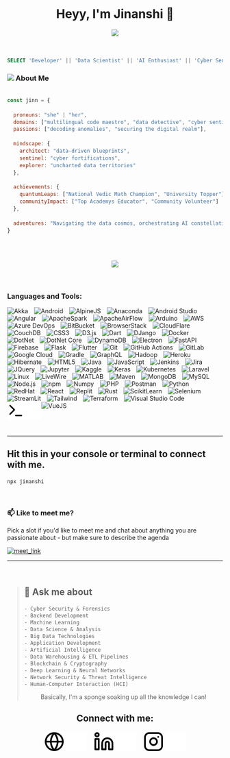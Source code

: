 
<h1 align="center">Heyy, I'm Jinanshi 👋 </h1>

<!-- Typing SVG -->
<p align="center">
  <!-- Typing SVG by DenverCoder1 - https://github.com/DenverCoder1/readme-typing-svg -->
  <a href="https://github.com/DenverCoder1/readme-typing-svg">
    <img src="https://readme-typing-svg.demolab.com/?lines=A%20Human%20from%20India&font=Fira%20Code&center=true&width=440&height=45&color=28a745&vCenter=true&pause=1000&size=22&style=bold" /></a>
</p>
<br/>

```SQL
SELECT 'Developer' || 'Data Scientist' || 'AI Enthusiast' || 'Cyber Sentinel' AS Synergy_of_Expertise
```

### <img src="https://media.giphy.com/media/VgCDAzcKvsR6OM0uWg/giphy.gif" width="50"> About Me 

```javascript

const jinn = {

  pronouns: "she" | "her",
  domains: ["multilingual code maestro", "data detective", "cyber sentinel"],
  passions: ["decoding anomalies", "securing the digital realm"],

  mindscape: {
    architect: "data-driven blueprints",
    sentinel: "cyber fortifications",
    explorer: "uncharted data territories"
  },

  achievements: {
    quantumLeaps: ["National Vedic Math Champion", "University Topper"],
    communityImpact: ["Top Academys Educator", "Community Volunteer"]
  },

  adventures: "Navigating the data cosmos, orchestrating AI constellations, fortifying cyber citadels, and sculpting digital frontiers"
}
```

<br/>
<br/>



<!-- Typing SVG -->
<p align="center">
  <!-- Typing SVG by DenverCoder1 - https://github.com/DenverCoder1/readme-typing-svg -->
  <a href="https://github.com/DenverCoder1/readme-typing-svg">
    <img src="https://readme-typing-svg.demolab.com/?lines=4%2B%20years%20of%20coding%20experience;Always%20learning%20new%20things&font=Fira%20Code&center=true&width=440&height=45&color=28a745&vCenter=true&pause=1000&size=22&style=bold" /></a>
</p>
<br/>

### Languages and Tools:

<p>
  <img alt="Akka" width="40px" src="https://cdn.jsdelivr.net/gh/devicons/devicon@latest/icons/akka/akka-original.svg" style="padding-right:10px;" />
  <img alt="Android" width="40px" src="https://cdn.jsdelivr.net/gh/devicons/devicon@latest/icons/android/android-original.svg" style="margin-right:10px;" />
  <img alt="AlpineJS" width="40px" src="https://cdn.jsdelivr.net/gh/devicons/devicon@latest/icons/alpinejs/alpinejs-original.svg" style="padding-right:10px;" />
  <img alt="Anaconda" width="40px" src="https://cdn.jsdelivr.net/gh/devicons/devicon@latest/icons/anaconda/anaconda-original.svg" style="padding-right:10px;" />
  <img alt="Android Studio" width="40px" src="https://cdn.jsdelivr.net/gh/devicons/devicon@latest/icons/androidstudio/androidstudio-original.svg" style="padding-right:10px;" />
  <img alt="Angular" width="40px" src="https://cdn.jsdelivr.net/gh/devicons/devicon@latest/icons/angularjs/angularjs-original.svg" style="margin-right:10px;" />
  <img alt="ApacheSpark" width="40px" src="https://cdn.jsdelivr.net/gh/devicons/devicon@latest/icons/apachespark/apachespark-original.svg" style="padding-right:10px;" />
  <img alt="ApacheAirFlow" width="40px" src="https://cdn.jsdelivr.net/gh/devicons/devicon@latest/icons/apacheairflow/apacheairflow-original.svg" style="padding-right:10px;" />
  <img alt="Arduino" width="40px" src="https://cdn.jsdelivr.net/gh/devicons/devicon@latest/icons/arduino/arduino-original.svg" style="margin-right:10px;" />
  <img alt="AWS" width="40px" src="https://cdn.jsdelivr.net/gh/devicons/devicon@latest/icons/amazonwebservices/amazonwebservices-original-wordmark.svg" style="margin-right:10px;" />
  <img alt="Azure DevOps" width="40px" src="https://cdn.jsdelivr.net/gh/devicons/devicon@latest/icons/azuredevops/azuredevops-original.svg" style="margin-right:10px;" />
  <img alt="BitBucket" width="40px" src="https://cdn.jsdelivr.net/gh/devicons/devicon@latest/icons/bitbucket/bitbucket-original-wordmark.svg" style="padding-right:10px;" />
  <img alt="BrowserStack" width="40px" src="https://cdn.jsdelivr.net/gh/devicons/devicon@latest/icons/browserstack/browserstack-original.svg" style="padding-right:10px;" />
  <img alt="CloudFlare" width="40px" src="https://cdn.jsdelivr.net/gh/devicons/devicon@latest/icons/cloudflare/cloudflare-original.svg" style="padding-right:10px;" />
  <img alt="CouchDB" width="40px" src="https://cdn.jsdelivr.net/gh/devicons/devicon@latest/icons/couchdb/couchdb-original.svg" style="padding-right:10px;" />
  <img alt="CSS3" width="40px" src="https://cdn.jsdelivr.net/gh/devicons/devicon/icons/css3/css3-original.svg" style="margin-right:10px;" />
  <img alt="D3.js" width="40px" src="https://cdn.jsdelivr.net/gh/devicons/devicon@latest/icons/d3js/d3js-original.svg" style="margin-right:10px;" />
  <img alt="Dart" width="40px" src="https://cdn.jsdelivr.net/gh/devicons/devicon@latest/icons/dart/dart-original.svg" style="padding-right:10px;" />
  <img alt="DJango" width="40px" src="https://cdn.jsdelivr.net/gh/devicons/devicon@latest/icons/django/django-plain-wordmark.svg" style="margin-right:10px;" />
  <img alt="Docker" width="40px" src="https://cdn.jsdelivr.net/gh/devicons/devicon@latest/icons/docker/docker-original.svg" style="margin-right:10px;" />
  <img alt="DotNet" width="40px" src="https://cdn.jsdelivr.net/gh/devicons/devicon@latest/icons/dot-net/dot-net-original.svg" style="padding-right:10px;" />
  <img alt="DotNet Core" width="40px" src="https://cdn.jsdelivr.net/gh/devicons/devicon@latest/icons/dotnetcore/dotnetcore-original.svg" style="padding-right:10px;" />
  <img alt="DynamoDB" width="40px" src="https://cdn.jsdelivr.net/gh/devicons/devicon@latest/icons/dynamodb/dynamodb-original.svg" style="padding-right:10px;" />
  <img alt="Electron" width="40px" src="https://cdn.jsdelivr.net/gh/devicons/devicon@latest/icons/electron/electron-original.svg" style="padding-right:10px;" />
  <img alt="FastAPI" width="40px" src="https://cdn.jsdelivr.net/gh/devicons/devicon@latest/icons/fastapi/fastapi-original.svg" style="padding-right:10px;" />
  <img alt="Firebase" width="40px" src="https://cdn.jsdelivr.net/gh/devicons/devicon@latest/icons/firebase/firebase-original-wordmark.svg" style="margin-right:10px;" />
  <img alt="Flask" width="40px" src="https://cdn.jsdelivr.net/gh/devicons/devicon@latest/icons/flask/flask-original.svg" style="margin-right:10px;" />
  <img alt="Flutter" width="40px" src="https://cdn.jsdelivr.net/gh/devicons/devicon@latest/icons/flutter/flutter-original.svg" style="margin-right:10px;" />
  <img alt="Git" width="40px" src="https://cdn.jsdelivr.net/gh/devicons/devicon@latest/icons/git/git-original.svg" style="margin-right:10px;" />
  <img alt="GitHub Actions" width="40px" src="https://cdn.jsdelivr.net/gh/devicons/devicon@latest/icons/githubactions/githubactions-original.svg" style="margin-right:10px;" />
  <img alt="GitLab" width="40px" src="https://cdn.jsdelivr.net/gh/devicons/devicon@latest/icons/gitlab/gitlab-original.svg" style="padding-right:10px;" />
  <img alt="Google Cloud" width="40px" src="https://cdn.jsdelivr.net/gh/devicons/devicon@latest/icons/googlecloud/googlecloud-original.svg" style="padding-right:10px;" />
  <img alt="Gradle" width="40px" src="https://cdn.jsdelivr.net/gh/devicons/devicon@latest/icons/gradle/gradle-original.svg" style="margin-right:10px;" />
  <img alt="GraphQL" width="40px" src="https://cdn.jsdelivr.net/gh/devicons/devicon/icons/graphql/graphql-plain.svg" style="padding-right:10px;" />
  <img alt="Hadoop" width="40px" src="https://cdn.jsdelivr.net/gh/devicons/devicon@latest/icons/hadoop/hadoop-original.svg" style="padding-right:10px;" />
  <img alt="Heroku" width="40px" src="https://cdn.jsdelivr.net/gh/devicons/devicon@latest/icons/heroku/heroku-original.svg" style="padding-right:10px;" />
  <img alt="Hibernate" width="40px" src="https://cdn.jsdelivr.net/gh/devicons/devicon@latest/icons/hibernate/hibernate-original.svg" style="padding-right:10px;" />
  <img alt="HTML5" width="40px" src="https://cdn.jsdelivr.net/gh/devicons/devicon/icons/html5/html5-original.svg" style="margin-right:10px;" />
  <img alt="Java" width="40px" src="https://cdn.jsdelivr.net/gh/devicons/devicon@latest/icons/java/java-original.svg" style="margin-right:10px;" />
  <img alt="JavaScript" width="40px" src="https://cdn.jsdelivr.net/gh/devicons/devicon/icons/javascript/javascript-original.svg" style="margin-right:10px;" />
  <img alt="Jenkins" width="40px" src="https://cdn.jsdelivr.net/gh/devicons/devicon@latest/icons/jenkins/jenkins-original.svg" style="padding-right:10px;" />
  <img alt="Jira" width="40px" src="https://cdn.jsdelivr.net/gh/devicons/devicon@latest/icons/jira/jira-original.svg" style="margin-right:10px;" />
  <img alt="JQuery" width="40px" src="https://cdn.jsdelivr.net/gh/devicons/devicon@latest/icons/jquery/jquery-original.svg" style="margin-right:10px;" />
  <img alt="Jupyter" width="40px" src="https://cdn.jsdelivr.net/gh/devicons/devicon@latest/icons/jupyter/jupyter-original.svg" style="padding-right:10px;" />
  <img alt="Kaggle" width="40px" src="https://cdn.jsdelivr.net/gh/devicons/devicon@latest/icons/kaggle/kaggle-original.svg" style="padding-right:10px;" />
  <img alt="Keras" width="40px" src="https://cdn.jsdelivr.net/gh/devicons/devicon@latest/icons/keras/keras-original.svg" style="padding-right:10px;" />
  <img alt="Kubernetes" width="40px" src="https://cdn.jsdelivr.net/gh/devicons/devicon@latest/icons/kubernetes/kubernetes-original.svg" style="margin-right:10px;" />
  <img alt="Laravel" width="40px" src="https://cdn.jsdelivr.net/gh/devicons/devicon@latest/icons/laravel/laravel-original.svg" style="padding-right:10px;" />
  <img alt="Linux" width="40px" src="https://cdn.jsdelivr.net/gh/devicons/devicon@latest/icons/linux/linux-original.svg" style="padding-right:10px;" />
  <img alt="LiveWire" width="40px" src="https://cdn.jsdelivr.net/gh/devicons/devicon@latest/icons/livewire/livewire-original-wordmark.svg" style="padding-right:10px;" />
  <img alt="MATLAB" width="40px" src="https://cdn.jsdelivr.net/gh/devicons/devicon@latest/icons/matlab/matlab-original.svg" style="margin-right:10px;" />
  <img alt="Maven" width="40px" src="https://cdn.jsdelivr.net/gh/devicons/devicon@latest/icons/maven/maven-original.svg" style="margin-right:10px;" />
  <img alt="MongoDB" width="40px" src="https://cdn.jsdelivr.net/gh/devicons/devicon/icons/mongodb/mongodb-original.svg" style="margin-right:10px;" />
  <img alt="MySQL" width="40px" src="https://cdn.jsdelivr.net/gh/devicons/devicon/icons/mysql/mysql-original.svg" style="margin-right:10px;" />
  <img alt="Node.js" width="40px" src="https://cdn.jsdelivr.net/gh/devicons/devicon/icons/nodejs/nodejs-original.svg" style="margin-right:10px;" />
  <img alt="npm" width="40px" src="https://cdn.jsdelivr.net/gh/devicons/devicon@latest/icons/npm/npm-original-wordmark.svg" style="padding-right:10px;" />
  <img alt="Numpy" width="40px" src="https://cdn.jsdelivr.net/gh/devicons/devicon@latest/icons/numpy/numpy-original.svg" style="padding-right:10px;" />
  <img alt="PHP" width="40px" src="https://cdn.jsdelivr.net/gh/devicons/devicon@latest/icons/php/php-original.svg" style="margin-right:10px;" />
  <img alt="Postman" width="40px" src="https://cdn.jsdelivr.net/gh/devicons/devicon@latest/icons/postman/postman-original.svg" style="margin-right:10px;" />
  <img alt="Python" width="40px" src="https://cdn.jsdelivr.net/gh/devicons/devicon@latest/icons/python/python-original.svg" style="margin-right:10px;" />
  <img alt="RedHat" width="40px" src="https://cdn.jsdelivr.net/gh/devicons/devicon@latest/icons/redhat/redhat-original.svg" style="padding-right:10px;" />
  <img alt="React" width="40px" src="https://cdn.jsdelivr.net/gh/devicons/devicon/icons/react/react-original.svg" style="margin-right:10px;" />
  <img alt="Replit" width="40px" src="https://cdn.jsdelivr.net/gh/devicons/devicon@latest/icons/replit/replit-original.svg" style="padding-right:10px;" />
  <img alt="Rust" width="40px" src="https://cdn.jsdelivr.net/gh/devicons/devicon@latest/icons/rust/rust-line.svg" style="margin-right:10px;" />
  <img alt="ScikitLearn" width="40px" src="https://cdn.jsdelivr.net/gh/devicons/devicon@latest/icons/scikitlearn/scikitlearn-original.svg" style="padding-right:10px;" />
  <img alt="Selenium" width="40px" src="https://cdn.jsdelivr.net/gh/devicons/devicon@latest/icons/selenium/selenium-original.svg" style="padding-right:10px;" />
  <img alt="StreamLit" width="40px" src="https://cdn.jsdelivr.net/gh/devicons/devicon@latest/icons/streamlit/streamlit-original.svg" style="padding-right:10px;" />
  <img alt="Tailwind" width="40px" src="https://cdn.jsdelivr.net/gh/devicons/devicon@latest/icons/tailwindcss/tailwindcss-original-wordmark.svg" style="margin-right:10px;" />
  <img alt="Terraform" width="40px" src="https://cdn.jsdelivr.net/gh/devicons/devicon@latest/icons/terraform/terraform-original.svg" style="padding-right:10px;" />
  <img alt="Visual Studio Code" width="40px" src="https://cdn.jsdelivr.net/gh/devicons/devicon/icons/vscode/vscode-original.svg" style="padding-right:10px;" />
  <img alt="VueJS" width="40px" src="https://cdn.jsdelivr.net/gh/devicons/devicon@latest/icons/vuejs/vuejs-original.svg" style="margin-right:50px;" />
  <img align="left" alt="Terminal" width="40px" src="./img/terminal-light.svg#gh-light-mode-only" />
  <img align="left" alt="Terminal" width="40px" src="./img/terminal-dark.svg#gh-dark-mode-only" />

</p>

<br/>
<br/>

---

## Hit this in your console or terminal to connect with me.

```bash
npx jinanshi
```
<br/>

### 📫 Like to meet me?

Pick a slot if you'd like to meet me and chat about anything you are passionate about - but make sure to describe the agenda

<a href="(https://calendly.com/jinanshii09/30min)" target="_blank"><img width="498" alt="meet_link" src="https://user-images.githubusercontent.com/15426564/144297439-f530f383-e73e-41e0-9914-a9b7d3f432e5.png"></a>
<br/>


---





<br/>




> ## 💬 Ask me about
> 
> ```
> - Cyber Security & Forensics  
> - Backend Development  
> - Machine Learning  
> - Data Science & Analysis  
> - Big Data Technologies  
> - Application Development  
> - Artificial Intelligence  
> - Data Warehousing & ETL Pipelines  
> - Blockchain & Cryptography  
> - Deep Learning & Neural Networks  
> - Network Security & Threat Intelligence  
> - Human-Computer Interaction (HCI)
> ```
> 
> <div align="center">
>   <p>Basically, I'm a sponge soaking up all the knowledge I can!</p>
> </div>






<!-- <div id = "some_issues">
  <p>It is a little list of problems you can face while implementing this kind of stuff</p>
  <ul id = "problem_list">
    <li>
      Github tend to cache anonymized URL, so you should visit this link if you have problem with image cache.
      https://docs.github.com/es/github/authenticating-to-github/about-anonymized-image-urls
    </li>
    <li>
      When you wrap your HTML in SVG/foreignObject maybe nothing show up. You can solve this issue visiting this link.
      https://stackoverflow.com/questions/13848039/svg-foreignobject-contents-do-not-display-unless-plain-text
    </li>
  </ul>
</div> -->


<div align="center">
  <h2 align="center">Connect with me:</h2>

  [![website](./img/globe-light.svg)](https://jinanshii.tech#gh-light-mode-only)
  [![website](./img/globe-dark.svg)](https://jinanshii.tech#gh-dark-mode-only)
  &nbsp;&nbsp;
  [![website](./img/linkedin-light.svg)](https://www.linkedin.com/in/jinanshi-shah#gh-light-mode-only)
  [![website](./img/linkedin-dark.svg)](https://www.linkedin.com/in/jinanshi-shah#gh-dark-mode-only)
  &nbsp;&nbsp;
  [![website](./img/instagram-light.svg)](https://www.instagram.com/jinanshii?igsh=cXdxMzJrOGhieHV5#gh-light-mode-only)
  [![website](./img/instagram-dark.svg)](https://www.instagram.com/jinanshii?igsh=cXdxMzJrOGhieHV5#gh-dark-mode-only)
</div>


<br>



